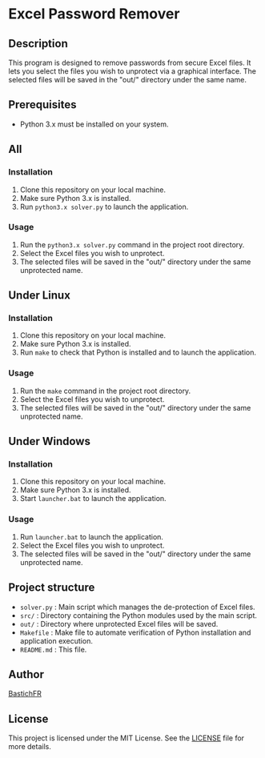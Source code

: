 # Excel Password Remover

## Description
This program is designed to remove passwords from secure Excel files. 
It lets you select the files you wish to unprotect via a graphical interface. 
The selected files will be saved in the "out/" directory under the same name.

## Prerequisites
- Python 3.x must be installed on your system.

## All

### Installation
1. Clone this repository on your local machine.
2. Make sure Python 3.x is installed.
3. Run `python3.x solver.py` to launch the application.

### Usage
1. Run the `python3.x solver.py` command in the project root directory.
2. Select the Excel files you wish to unprotect.
3. The selected files will be saved in the "out/" directory under the same unprotected name.

## Under Linux

### Installation
1. Clone this repository on your local machine.
2. Make sure Python 3.x is installed.
3. Run `make` to check that Python is installed and to launch the application.

### Usage
1. Run the `make` command in the project root directory.
2. Select the Excel files you wish to unprotect.
3. The selected files will be saved in the "out/" directory under the same unprotected name.

## Under Windows

### Installation
1. Clone this repository on your local machine.
2. Make sure Python 3.x is installed.
3. Start `launcher.bat` to launch the application.

### Usage
1. Run `launcher.bat` to launch the application.
2. Select the Excel files you wish to unprotect.
3. The selected files will be saved in the "out/" directory under the same unprotected name.

## Project structure
- `solver.py`   : Main script which manages the de-protection of Excel files.
- `src/`        : Directory containing the Python modules used by the main script.
- `out/`        : Directory where unprotected Excel files will be saved.
- `Makefile`    : Make file to automate verification of Python installation and application execution.
- `README.md`   : This file.

## Author
[BastichFR](https://github.com/BastichFR/)

## License
This project is licensed under the MIT License. See the [LICENSE](LICENSE) file for more details.